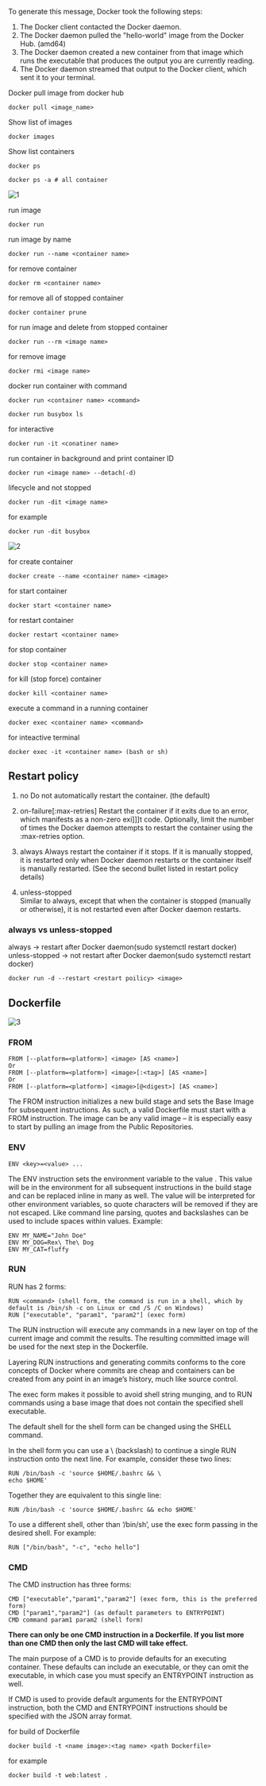To generate this message, Docker took the following steps:
1. The Docker client contacted the Docker daemon.
2. The Docker daemon pulled the "hello-world" image from the Docker Hub.
(amd64)
3. The Docker daemon created a new container from that image which runs the
executable that produces the output you are currently reading.
4. The Docker daemon streamed that output to the Docker client, which sent it
to your terminal.


Docker pull image from docker hub 
```
docker pull <image_name>
```

Show list of images
```
docker images
```

Show list containers
```
docker ps

docker ps -a # all container
```

![1](./1.png)

run image
```
docker run
```

run image by name
```
docker run --name <container name>
```

for remove container 
```
docker rm <container name>
```

for remove all of stopped container 
```
docker container prune
```

for run image and delete from stopped container 
```
docker run --rm <image name>
```

for remove image 
```
docker rmi <image name>
```

docker run container with command
```
docker run <container name> <command>
```
```
docker run busybox ls 
```

for interactive 
```
docker run -it <conatiner name>
```

run container in background and print container ID
```
docker run <image name> --detach(-d)
``` 

lifecycle and not stopped
```
docker run -dit <image name>
```

for example 
```
docker run -dit busybox
```
![2](./2.png)

for create container
```
docker create --name <container name> <image>
``` 

for start container
```
docker start <container name>
```

for restart container
```
docker restart <container name>
```

for stop container
```
docker stop <container name>
```

for kill (stop force) container
```
docker kill <container name>
```

execute a command in a running container
```
docker exec <container name> <command>
```

for inteactive terminal
```
docker exec -it <container name> (bash or sh) 
```

## Restart policy

1. no
Do not automatically restart the container. (the default)

2. on-failure[:max-retries]
Restart the container if it exits due to an error, which manifests as a non-zero exi]]]t code. Optionally, limit the number of times the Docker daemon attempts to restart the container using the :max-retries option.

3. always 
Always restart the container if it stops. If it is manually stopped, it is restarted only when Docker daemon restarts or the container itself is manually restarted. (See the second bullet listed in restart policy details)

4. unless-stopped 	
Similar to always, except that when the container is stopped (manually or otherwise), it is not restarted even after Docker daemon restarts.

### always vs unless-stopped 
always -> restart after Docker daemon(sudo systemctl restart docker) 
unless-stopped  -> not restart after Docker daemon(sudo systemctl restart docker)

```
docker run -d --restart <restart poilicy> <image>
```

## Dockerfile
![3](./3.png)
### FROM
```
FROM [--platform=<platform>] <image> [AS <name>]
Or
FROM [--platform=<platform>] <image>[:<tag>] [AS <name>]
Or
FROM [--platform=<platform>] <image>[@<digest>] [AS <name>]
```
The FROM instruction initializes a new build stage and sets the Base Image for subsequent instructions. As such, a valid Dockerfile must start with a FROM instruction. The image can be any valid image – it is especially easy to start by pulling an image from the Public Repositories.

### ENV
```
ENV <key>=<value> ...
```

The ENV instruction sets the environment variable <key> to the value <value>. This value will be in the environment for all subsequent instructions in the build stage and can be replaced inline in many as well. The value will be interpreted for other environment variables, so quote characters will be removed if they are not escaped. Like command line parsing, quotes and backslashes can be used to include spaces within values.
Example:
```
ENV MY_NAME="John Doe"
ENV MY_DOG=Rex\ The\ Dog
ENV MY_CAT=fluffy
```

### RUN
RUN has 2 forms:
```
RUN <command> (shell form, the command is run in a shell, which by default is /bin/sh -c on Linux or cmd /S /C on Windows)
RUN ["executable", "param1", "param2"] (exec form)
```

The RUN instruction will execute any commands in a new layer on top of the current image and commit the results. The resulting committed image will be used for the next step in the Dockerfile.

Layering RUN instructions and generating commits conforms to the core concepts of Docker where commits are cheap and containers can be created from any point in an image’s history, much like source control.

The exec form makes it possible to avoid shell string munging, and to RUN commands using a base image that does not contain the specified shell executable.

The default shell for the shell form can be changed using the SHELL command.

In the shell form you can use a \ (backslash) to continue a single RUN instruction onto the next line. For example, consider these two lines:
```
RUN /bin/bash -c 'source $HOME/.bashrc && \
echo $HOME'
```

Together they are equivalent to this single line:
```
RUN /bin/bash -c 'source $HOME/.bashrc && echo $HOME'
```

To use a different shell, other than ‘/bin/sh’, use the exec form passing in the desired shell. For example:
```
RUN ["/bin/bash", "-c", "echo hello"]
```

### CMD
The CMD instruction has three forms:
```
CMD ["executable","param1","param2"] (exec form, this is the preferred form)
CMD ["param1","param2"] (as default parameters to ENTRYPOINT)
CMD command param1 param2 (shell form)
```

**There can only be one CMD instruction in a Dockerfile. If you list more than one CMD then only the last CMD will take effect.**

The main purpose of a CMD is to provide defaults for an executing container. These defaults can include an executable, or they can omit the executable, in which case you must specify an ENTRYPOINT instruction as well.

If CMD is used to provide default arguments for the ENTRYPOINT instruction, both the CMD and ENTRYPOINT instructions should be specified with the JSON array format.

for build of Dockerfile
```
docker build -t <name image>:<tag name> <path Dockerfile>
```
for example
```
docker build -t web:latest .
```
